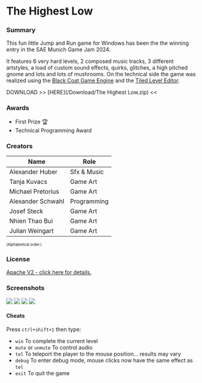 
# The Highest Low

### Summary
This fun little Jump and Run game for Windows has been the the winning entry in the SAE Munich Game Jam 2024.

It features 6 very hard levels, 2 composed music tracks, 3 different artstyles, a load of custom sound effects, quirks, glitches, a high pitched gnome and lots and lots of mushrooms.
On the technical side the game was realized using the [Black Coat Game Engine](https://github.com/Neovex/BlackCoat) and the [Tiled Level Editor](https://www.mapeditor.org).

DOWNLOAD >> [HERE](/Download/The Highest Low.zip) <<

### Awards
- First Prize :trophy:
- Technical Programming Award

### Creators
|Name|Role|
|---|---|
|Alexander Huber|Sfx & Music|
|Tanja Kuvacs|Game Art|
|Michael Pretorius|Game Art|
|Alexander Schwahl|Programming|
|Josef Steck|Game Art|
|Nhien Thao Bui|Game Art|
|Julian Weingart|Game Art|
<sub><sub>(Alphabetical order.)</sub></sub>

### License
[Apache V2 - click here for details.](LICENSE.txt)

### Screenshots
![](/Screenshots/1.png)
![](/Screenshots/2.png)
![](/Screenshots/3.png)
![](/Screenshots/4.png)

#### Cheats
Press `ctrl+shift+1` then type:
- `win` To complete the current level
- `mute` or `unmute` To control audio
- `tel` To teleport the player to the mouse position... results may vary
- `debug` To enter debug mode, mouse clicks now have the same effect as `tel`
- `exit` To quit the game
